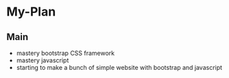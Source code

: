 # My-Plan
## Main
- mastery bootstrap CSS framework
- mastery javascript
- starting to make a bunch of simple website with bootstrap and javascript
